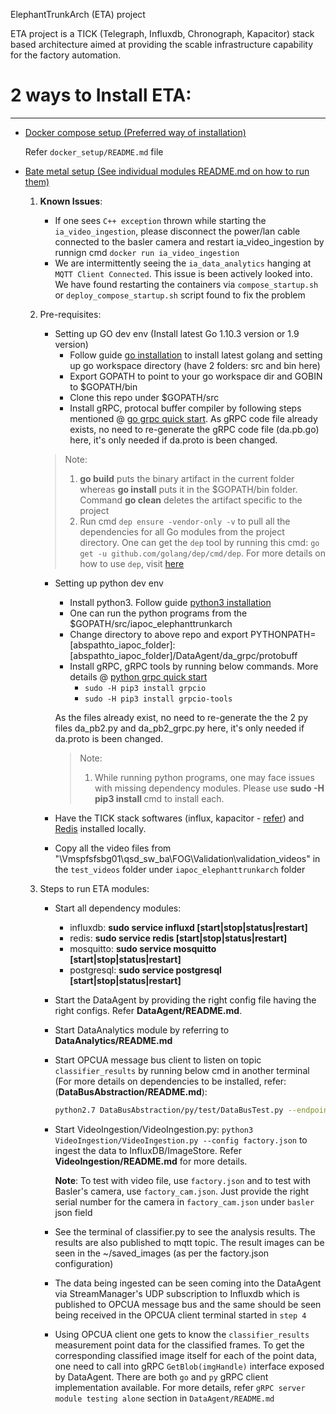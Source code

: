 ElephantTrunkArch (ETA) project

ETA project is a TICK (Telegraph, Influxdb, Chronograph, Kapacitor) stack based architecture aimed at providing the scable infrastructure capability for the factory automation.


2 ways to Install ETA:
=======================
-----------------------

* <u>Docker compose setup (Preferred way of installation)</u>

   Refer `docker_setup/README.md` file

* <u>Bate metal setup (See individual modules README.md on how to run them)</u>

	1. **Known Issues**:
         * If one sees `C++ exception` thrown while starting the `ia_video_ingestion`, please disconnect the power/lan cable connected to the basler camera and restart ia_video_ingestion by runnign cmd `docker run ia_video_ingestion`
         * We are intermittently seeing the `ia_data_analytics` hanging at `MQTT Client Connected`. This issue is been actively looked into. We have found restarting the containers via `compose_startup.sh` or `deploy_compose_startup.sh` script found to fix the problem

	2. Pre-requisites:
        * Setting up GO dev env (Install latest Go 1.10.3 version or 1.9 version)
            * Follow guide [go installation](https://golang.org/doc/install#install) to install latest golang and setting up go workspace directory (have 2 folders: src and bin here)
            * Export GOPATH to point to your go workspace dir and GOBIN to $GOPATH/bin
            * Clone this repo under $GOPATH/src
            * Install gRPC, protocal buffer compiler by following steps mentioned @ [go grpc quick start](https://grpc.io/docs/quickstart/go.html). As gRPC code file already exists, no need to re-generate the gRPC code file (da.pb.go) here, it's only needed if da.proto is been changed.
        
        > Note:
        > 1. **go build** puts the binary artifact in the current folder whereas **go install** puts it in the $GOPATH/bin folder. Command **go clean** deletes the artifact specific to the project
        > 2. Run cmd `dep ensure -vendor-only -v` to pull all the dependencies for all Go modules from the project directory. One can get the `dep` tool by running this cmd: `go get -u github.com/golang/dep/cmd/dep`. For more details on how to use `dep`, visit [here](https://gist.github.com/subfuzion/12342599e26f5094e4e2d08e9d4ad50d)

    	* Setting up python dev env
            * Install python3. Follow guide [python3 installation](http://docs.python-guide.org/en/latest/starting/install3/linux/)
            * One can run the python programs from the $GOPATH/src/iapoc_elephanttrunkarch
            * Change directory to above repo and export PYTHONPATH=[abspathto_iapoc_folder]:[abspathto_iapoc_folder]/DataAgent/da_grpc/protobuff
            * Install gRPC, gRPC tools by running below commands. More details @ [python grpc quick start](https://grpc.io/docs/quickstart/python.html)
            	* `sudo -H pip3 install grpcio`
          		* `sudo -H pip3 install grpcio-tools`
    
            As the files already exist, no need to re-generate the the 2 py files da_pb2.py and da_pb2_grpc.py here, it's only needed if da.proto is been changed.
            > Note:
            > 1. While running python programs, one may face issues with missing dependency modules. Please use **sudo -H pip3 install  <module>** cmd to install each.

        * Have the TICK stack softwares (influx, kapacitor - [refer](https://www.digitalocean.com/community/tutorials/how-to-monitor-system-metrics-with-the-tick-stack-on-ubuntu-16-04)) and [Redis](https://askubuntu.com/questions/868848/how-to-install-redis-on-ubuntu-16-04) installed locally. 

        * Copy all the video files from "\\Vmspfsfsbg01\qsd_sw_ba\FOG\Validation\validation_videos" in the `test_videos` folder under `iapoc_elephanttrunkarch` folder

	3. Steps to run ETA modules:
        * Start all dependency modules:
            - influxdb: **sudo service influxd [start|stop|status|restart]**
            - redis: **sudo service redis [start|stop|status|restart]**
            - mosquitto:  **sudo service mosquitto [start|stop|status|restart]**
            - postgresql: **sudo service postgresql [start|stop|status|restart]**

        * Start the DataAgent by providing the right config file having the right configs. Refer **DataAgent/README.md**.

        * Start DataAnalytics module by referring to **DataAnalytics/README.md**

        * Start OPCUA message bus client to listen on topic `classifier_results` by running below cmd in another terminal (For more details on dependencies to be installed, refer: (**DataBusAbstraction/README.md**):

            ```sh
            python2.7 DataBusAbstraction/py/test/DataBusTest.py --endpoint opcua://localhost:65003/elephanttrunk --direction SUB --ns streammanager --topic classifier_results
            ``` 

        * Start VideoIngestion/VideoIngestion.py: `python3 VideoIngestion/VideoIngestion.py --config factory.json` to ingest the data to InfluxDB/ImageStore. Refer **VideoIngestion/README.md** for more details.

           **Note**: To test with video file, use `factory.json` and to test with Basler's camera, use `factory_cam.json`. Just provide the right serial number for the camera in `factory_cam.json` under `basler` json field

        * See the terminal of classifier.py to see the analysis results. The results are also published to mqtt topic. The result images can be seen in the ~/saved_images (as per the factory.json configuration)

        * The data being ingested can be seen coming into the DataAgent via StreamManager's UDP subscription to Influxdb which is published to OPCUA message bus and the same should be seen being received in the OPCUA client terminal started in `step 4`

        * Using OPCUA client one gets to know the `classifier_results` measurement point data for the classified frames. To get the corresponding classified image itself for each of the point data, one need to call into gRPC `GetBlob(imgHandle)` interface exposed by DataAgent. There are both `go` and `py` gRPC client implementation available. For more details, refer `gRPC server module testing alone` section in `DataAgent/README.md`

